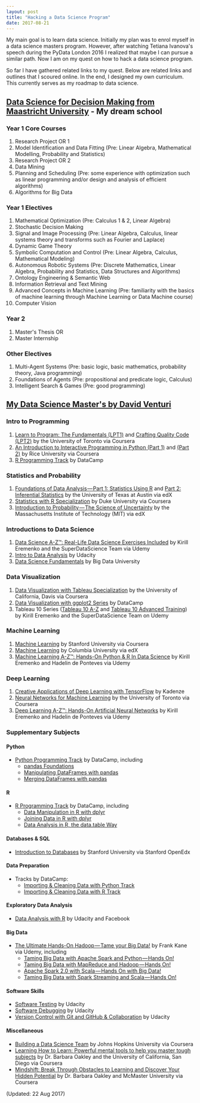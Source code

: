 ```yaml
---
layout: post
title: "Hacking a Data Science Program"
date: 2017-08-21
---
```

My main goal is to learn data science. Initially my plan was to enrol myself in a data science masters program. However, after watching Tetiana Ivanova's speech during the PyData London 2016 I realized that maybe I can pursue a similar path. Now I am on my quest on how to hack a data science program.

So far I have gathered related links to my quest. Below are related links and outlines that I scoured online. In the end, I designed my own curriculum. This currently serves as my roadmap to data science.

## [Data Science for Decision Making from Maastricht University](https://www.maastrichtuniversity.nl/education/partner-program-master/master-data-science-decision-making) - My dream school

### Year 1 Core Courses
1. Research Project OR 1
2. Model Identification and Data Fitting (Pre: Linear Algebra, Mathematical Modelling, Probability and Statistics)
3. Research Project OR 2
4. Data Mining 
5. Planning and Scheduling (Pre: some experience with optimization such as linear programming and/or design and analysis of efficient algorithms)
6. Algorithms for Big Data

### Year 1 Electives
1. Mathematical Optimization (Pre: Calculus 1 & 2, Linear Algebra)
2. Stochastic Decision Making
3. Signal and Image Processing (Pre: Linear Algebra, Calculus, linear systems theory and transforms such as Fourier and Laplace)
4. Dynamic Game Theory
5. Symbolic Computation and Control (Pre: Linear Algebra, Calculus, Mathematical Modeling)
6. Autonomous Robotic Systems (Pre: Discrete Mathematics, Linear Algebra, Probability and Statistics, Data Structures and Algorithms)
7. Ontology Engineering & Semantic Web
8. Information Retrieval and Text Mining
9. Advanced Concepts in Machine Learning (Pre: familiarity with the basics of machine learning through Machine Learning or Data Machine course)
10. Computer Vision

### Year 2 
1. Master's Thesis OR
2. Master Internship

### Other Electives
1. Multi-Agent Systems (Pre: basic logic, basic mathematics, probability theory, Java programming)
2. Foundations of Agents (Pre: propositional and predicate logic, Calculus)
3. Intelligent Search & Games (Pre: good programming)


## [My Data Science Master's by David Venturi](https://medium.com/@davidventuri/i-dropped-out-of-school-to-create-my-own-data-science-master-s-here-s-my-curriculum-1b400dcee412)

### Intro to Programming
1. [Learn to Program: The Fundamentals (LPT1)](https://www.class-central.com/mooc/385/coursera-learn-to-program-the-fundamentals) and [Crafting Quality Code (LPT2)](https://www.class-central.com/mooc/390/coursera-learn-to-program-crafting-quality-code) by the University of Toronto via Coursera
2. [An Introduction to Interactive Programming in Python (Part 1)](https://www.class-central.com/mooc/408/coursera-an-introduction-to-interactive-programming-in-python-part-1) and [(Part 2)](https://www.class-central.com/mooc/3196/coursera-an-introduction-to-interactive-programming-in-python-part-2) by Rice University via Coursera
3. [R Programming Track](https://www.datacamp.com/tracks/r-programming?tap_a=5644-dce66f&tap_s=93618-a68c98) by DataCamp

### Statistics and Probability
1. [Foundations of Data Analysis — Part 1: Statistics Using R](https://www.class-central.com/mooc/2244/edx-ut-7-01x-foundations-of-data-analysis) and [Part 2: Inferential Statistics](https://www.class-central.com/mooc/4804/edx-foundations-of-data-analysis-part-2-inferential-statistics) by the University of Texas at Austin via edX
2. [Statistics with R Specialization](https://click.linksynergy.com/deeplink?id=SAyYsTvLiGQ&mid=40328&u1=medium-data-science-career-guide-summary&murl=https%3A%2F%2Fwww.coursera.org%2Fspecializations%2Fstatistics) by Duke University via Coursera
3. [Introduction to Probability — The Science of Uncertainty](https://www.class-central.com/mooc/1496/edx-6-041x-introduction-to-probability-the-science-of-uncertainty) by the Massachusetts Institute of Technology (MIT) via edX

### Introductions to Data Science
1. [Data Science A-Z™: Real-Life Data Science Exercises Included](https://click.linksynergy.com/fs-bin/click?id=SAyYsTvLiGQ&subid=&offerid=323058.1&type=10&u1=medium-data-science-career-guide-summary&tmpid=14538&RD_PARM1=https%3A%2F%2Fwww.udemy.com%2Fdatascience%2F) by Kirill Eremenko and the SuperDataScience Team via Udemy
2. [Intro to Data Analysis](https://www.class-central.com/mooc/4937/udacity-intro-to-data-analysis) by Udacity
3. [Data Science Fundamentals](https://bigdatauniversity.com/learn/data-science/) by Big Data University

### Data Visualization
1. [Data Visualization with Tableau Specialization](https://click.linksynergy.com/fs-bin/click?id=SAyYsTvLiGQ&subid=&offerid=467035.1&type=10&u1=medium-data-science-career-guide-summary&tmpid=18061&RD_PARM1=https%3A%2F%2Fwww.coursera.org%2Fspecializations%2Fdata-visualization) by the University of California, Davis via Coursera
2. [Data Visualization with ggplot2 Series](https://www.datacamp.com/tracks/data-visualization-with-r?tap_a=5644-dce66f&tap_s=93618-a68c98) by DataCamp
3. Tableau 10 Series ([Tableau 10 A-Z](https://click.linksynergy.com/fs-bin/click?id=SAyYsTvLiGQ&subid=&offerid=323058.1&type=10&tmpid=14538&u1=medium-data-science-career-guide-summary&RD_PARM1=https%3A%2F%2Fwww.udemy.com%2Ftableau10%2F) and [Tableau 10 Advanced Training](https://click.linksynergy.com/fs-bin/click?id=SAyYsTvLiGQ&subid=&offerid=323058.1&type=10&u1=medium-data-science-career-guide-summary&tmpid=14538&RD_PARM1=https%3A%2F%2Fwww.udemy.com%2Ftableau10-advanced%2F)) by Kirill Eremenko and the SuperDataScience Team on Udemy

### Machine Learning
1. [Machine Learning](https://www.class-central.com/mooc/835/coursera-machine-learning) by Stanford University via Coursera
2. [Machine Learning](https://www.class-central.com/mooc/7231/edx-machine-learning) by Columbia University via edX
3. [Machine Learning A-Z™: Hands-On Python & R In Data Science](https://click.linksynergy.com/deeplink?id=SAyYsTvLiGQ&mid=39197&u1=medium-data-science-career-guide-summary&murl=https%3A%2F%2Fwww.udemy.com%2Fmachinelearning%2F) by Kirill Eremenko and Hadelin de Ponteves via Udemy

### Deep Learning
1. [Creative Applications of Deep Learning with TensorFlow](https://www.class-central.com/mooc/6679/kadenze-creative-applications-of-deep-learning-with-tensorflow) by Kadenze
2. [Neural Networks for Machine Learning](https://www.class-central.com/mooc/398/coursera-neural-networks-for-machine-learning) by the University of Toronto via Coursera
3. [Deep Learning A-Z™: Hands-On Artificial Neural Networks](https://click.linksynergy.com/fs-bin/click?id=SAyYsTvLiGQ&subid=&offerid=323058.1&type=10&u1=medium-data-science-career-guide-summary&tmpid=14538&RD_PARM1=https%3A%2F%2Fwww.udemy.com%2Fdeeplearning%2F) by Kirill Eremenko and Hadelin de Ponteves via Udemy

### Supplementary Subjects

#### Python
* [Python Programming Track](https://www.datacamp.com/tracks/python-programming?tap_a=5644-dce66f&tap_s=93618-a68c98) by DataCamp, including
	- [pandas Foundations](https://www.datacamp.com/courses/pandas-foundations?tap_a=5644-dce66f&tap_s=93618-a68c98)
	- [Manipulating DataFrames with pandas](https://www.datacamp.com/courses/manipulating-dataframes-with-pandas?tap_a=5644-dce66f&tap_s=93618-a68c98)
	- [Merging DataFrames with pandas](https://www.datacamp.com/courses/merging-dataframes-with-pandas?tap_a=5644-dce66f&tap_s=93618-a68c98)


#### R

* [R Programming Track](https://www.datacamp.com/tracks/r-programming?tap_a=5644-dce66f&tap_s=93618-a68c98) by DataCamp, including
	- [Data Manipulation in R with dplyr](https://www.datacamp.com/courses/dplyr-data-manipulation-r-tutorial?tap_a=5644-dce66f&tap_s=93618-a68c98)
	- [Joining Data in R with dplyr](https://www.datacamp.com/courses/joining-data-in-r-with-dplyr?tap_a=5644-dce66f&tap_s=93618-a68c98)
	- [Data Analysis in R, the data.table Way](https://www.datacamp.com/courses/data-table-data-manipulation-r-tutorial?tap_a=5644-dce66f&tap_s=93618-a68c98)


#### Databases & SQL
* [Introduction to Databases](https://www.class-central.com/mooc/1580/stanford-openedx-db-introduction-to-databases) by Stanford University via Stanford OpenEdx

#### Data Preparation
* Tracks by DataCamp:
	- [Importing & Cleaning Data with Python Track](https://www.datacamp.com/tracks/importing-cleaning-data-with-python?tap_a=5644-dce66f&tap_s=93618-a68c98)
	- [Importing & Cleaning Data with R Track](https://www.datacamp.com/tracks/importing-cleaning-data-with-r?tap_a=5644-dce66f&tap_s=93618-a68c98)

#### Exploratory Data Analysis
* [Data Analysis with R](https://www.class-central.com/mooc/1478/udacity-data-analysis-with-r) by Udacity and Facebook

#### Big Data
* [The Ultimate Hands-On Hadoop — Tame your Big Data!](https://click.linksynergy.com/fs-bin/click?id=SAyYsTvLiGQ&subid=&offerid=323058.1&type=10&u1=medium-data-science-career-guide-summary&tmpid=14538&RD_PARM1=https%3A%2F%2Fwww.udemy.com%2Fthe-ultimate-hands-on-hadoop-tame-your-big-data%2F) by Frank Kane via Udemy, including
	- [Taming Big Data with Apache Spark and Python — Hands On!](https://click.linksynergy.com/fs-bin/click?id=SAyYsTvLiGQ&subid=&offerid=323058.1&type=10&u1=medium-data-science-career-guide-summary&tmpid=14538&RD_PARM1=https%3A%2F%2Fwww.udemy.com%2Ftaming-big-data-with-apache-spark-hands-on%2F)
	- [Taming Big Data with MapReduce and Hadoop — Hands On!](https://click.linksynergy.com/fs-bin/click?id=SAyYsTvLiGQ&subid=&offerid=323058.1&type=10&u1=medium-data-science-career-guide-summary&tmpid=14538&RD_PARM1=https%3A%2F%2Fwww.udemy.com%2Ftaming-big-data-with-mapreduce-and-hadoop%2F)
	- [Apache Spark 2.0 with Scala — Hands On with Big Data!](https://click.linksynergy.com/fs-bin/click?id=SAyYsTvLiGQ&subid=&offerid=323058.1&type=10&u1=medium-data-science-career-guide-summary&tmpid=14538&RD_PARM1=https%3A%2F%2Fwww.udemy.com%2Fapache-spark-with-scala-hands-on-with-big-data%2F)
	- [Taming Big Data with Spark Streaming and Scala — Hands On!](https://click.linksynergy.com/fs-bin/click?id=SAyYsTvLiGQ&subid=&offerid=323058.1&type=10&u1=medium-data-science-career-guide-summary&tmpid=14538&RD_PARM1=https%3A%2F%2Fwww.udemy.com%2Ftaming-big-data-with-spark-streaming-hands-on%2F)

#### Software Skills
* [Software Testing](https://www.class-central.com/mooc/365/udacity-software-testing) by Udacity
* [Software Debugging](https://www.class-central.com/mooc/457/udacity-software-debugging) by Udacity
* [Version Control with Git and GitHub & Collaboration](https://www.class-central.com/mooc/8542/udacity-github-collaboration) by Udacity

#### Miscellaneous
* [Building a Data Science Team](https://www.class-central.com/mooc/4391/coursera-building-a-data-science-team) by Johns Hopkins University via Coursera
* [Learning How to Learn: Powerful mental tools to help you master tough subjects](https://www.class-central.com/mooc/2161/coursera-learning-how-to-learn-powerful-mental-tools-to-help-you-master-tough-subjects) by Dr. Barbara Oakley and the University of California, San Diego via Coursera
* [Mindshift: Break Through Obstacles to Learning and Discover Your Hidden Potential](https://www.class-central.com/mooc/8289/coursera-mindshift-break-through-obstacles-to-learning-and-discover-your-hidden-potential) by Dr. Barbara Oakley and McMaster University via Coursera

(Updated: 22 Aug 2017)

